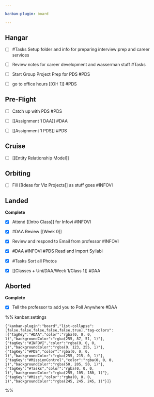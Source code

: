 ```yaml
---

kanban-plugin: board

---
```


## Hangar

- [ ] #Tasks   Setup folder and info for preparing interview prep and career services
- [ ] Review notes for career development and wasserman stuff #Tasks
- [ ] Start Group Project Prep for PDS #PDS
- [ ] go to office hours [[OH 1]] #PDS


## Pre-Flight

- [ ] Catch up with PDS #PDS
- [ ] [[Assignment 1 DAA]] #DAA
- [ ] [[Assignment 1 PDS]] #PDS


## Cruise

- [ ] [[Entity Relationship Model]]


## Orbiting

- [ ] Fill [[Ideas for Viz Projects]] as stuff goes #INFOVI


## Landed

**Complete**
- [x] Attend [[Intro Class]] for Infovi #INFOVI
- [x] #DAA Review [[Week 0]]
- [x] Review and respond to Email from professor #INFOVI
- [x] #DAA #INFOVI #PDS Read and Import Syllabi
- [x] #Tasks  Sort all Photos
- [x] [[Classes + Uni/DAA/Week 1/Class 1]] #DAA


## Aborted

**Complete**
- [x] Tell the professor to add you to Poll Anywhere #DAA




%% kanban:settings
```
{"kanban-plugin":"board","list-collapse":[false,false,false,false,false,true],"tag-colors":[{"tagKey":"#DAA","color":"rgba(0, 0, 0, 1)","backgroundColor":"rgba(255, 87, 51, 1)"},{"tagKey":"#INFOVI","color":"rgba(0, 0, 0, 1)","backgroundColor":"rgba(0, 123, 255, 1)"},{"tagKey":"#PDS","color":"rgba(0, 0, 0, 1)","backgroundColor":"rgba(255, 215, 0, 1)"},{"tagKey":"#MissionControl","color":"rgba(0, 0, 0, 1)","backgroundColor":"rgba(50, 205, 50, 1)"},{"tagKey":"#Tasks","color":"rgba(0, 0, 0, 1)","backgroundColor":"rgba(255, 105, 180, 1)"},{"tagKey":"#Misc","color":"rgba(0, 0, 0, 1)","backgroundColor":"rgba(245, 245, 245, 1)"}]}
```
%%